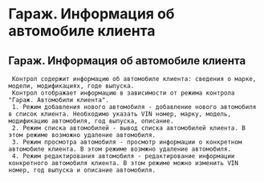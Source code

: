 ﻿---
description: 2.4.7
---
# Гараж. Информация об автомобиле клиента
## Гараж. Информация об автомобиле клиента
     Контрол содержит информацию об автомобиле клиента: сведения о марке, модели, модификациях, годе выпуска.
     Контрол отображает информацию в зависимости от режима контрола "Гараж. Автомобили клиента". 
     1. Режим добавления нового автомобиля - добавление нового автомобиля в список клиента. Необходимо указать VIN номер, марку, модель, модификацию автомобиля, год выпуска, описание.
     2. Режим списка автомобилей - вывод списка автомобилей клиента. В этом режиме возможно удаление автомобиля.  
     3. Режим просмотра автомобиля - просмотр информации о конкретном автомобиле клиента. В этом режиме возмжно удаление автомобиля.
     4. Режим редактирования автомобиля - редактирование информации конкретного автомобиля клиента. В этом режиме можно изменить VIN номер, год выпуска и описание автомобиля.
